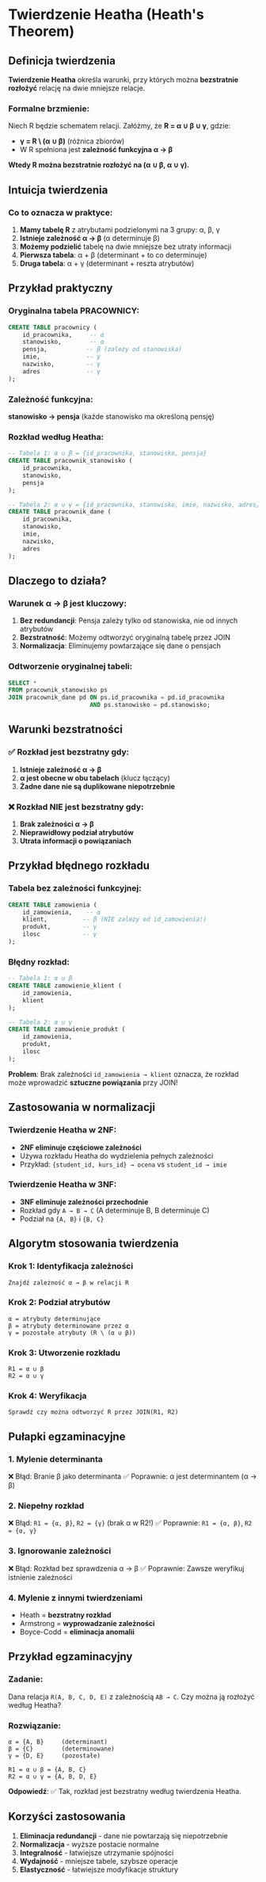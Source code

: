# Twierdzenie Heatha (Heath's Theorem)

## Definicja twierdzenia

**Twierdzenie Heatha** określa warunki, przy których można **bezstratnie rozłożyć** relację na dwie mniejsze relacje.

### Formalne brzmienie:
Niech R będzie schematem relacji. Załóżmy, że **R = α ∪ β ∪ γ**, gdzie:
- **γ = R \ (α ∪ β)** (różnica zbiorów)
- W R spełniona jest **zależność funkcyjna α → β**

**Wtedy R można bezstratnie rozłożyć na (α ∪ β, α ∪ γ).**

## Intuicja twierdzenia

### Co to oznacza w praktyce:
1. **Mamy tabelę R** z atrybutami podzielonymi na 3 grupy: α, β, γ
2. **Istnieje zależność α → β** (α determinuje β)
3. **Możemy podzielić** tabelę na dwie mniejsze bez utraty informacji
4. **Pierwsza tabela**: α + β (determinant + to co determinuje)
5. **Druga tabela**: α + γ (determinant + reszta atrybutów)

## Przykład praktyczny

### Oryginalna tabela PRACOWNICY:
```sql
CREATE TABLE pracownicy (
    id_pracownika,     -- α
    stanowisko,        -- α  
    pensja,           -- β (zależy od stanowiska)
    imie,             -- γ
    nazwisko,         -- γ
    adres             -- γ
);
```

### Zależność funkcyjna:
**stanowisko → pensja** (każde stanowisko ma określoną pensję)

### Rozkład według Heatha:
```sql
-- Tabela 1: α ∪ β = {id_pracownika, stanowisko, pensja}
CREATE TABLE pracownik_stanowisko (
    id_pracownika,
    stanowisko,
    pensja
);

-- Tabela 2: α ∪ γ = {id_pracownika, stanowisko, imie, nazwisko, adres}  
CREATE TABLE pracownik_dane (
    id_pracownika,
    stanowisko,
    imie,
    nazwisko,
    adres
);
```

## Dlaczego to działa?

### Warunek α → β jest kluczowy:
1. **Bez redundancji**: Pensja zależy tylko od stanowiska, nie od innych atrybutów
2. **Bezstratność**: Możemy odtworzyć oryginalną tabelę przez JOIN
3. **Normalizacja**: Eliminujemy powtarzające się dane o pensjach

### Odtworzenie oryginalnej tabeli:
```sql
SELECT * 
FROM pracownik_stanowisko ps
JOIN pracownik_dane pd ON ps.id_pracownika = pd.id_pracownika 
                       AND ps.stanowisko = pd.stanowisko;
```

## Warunki bezstratności

### ✅ Rozkład jest bezstratny gdy:
1. **Istnieje zależność α → β**
2. **α jest obecne w obu tabelach** (klucz łączący)
3. **Żadne dane nie są duplikowane niepotrzebnie**

### ❌ Rozkład NIE jest bezstratny gdy:
1. **Brak zależności α → β**
2. **Nieprawidłowy podział atrybutów**
3. **Utrata informacji o powiązaniach**

## Przykład błędnego rozkładu

### Tabela bez zależności funkcyjnej:
```sql
CREATE TABLE zamowienia (
    id_zamowienia,    -- α
    klient,          -- β (NIE zależy od id_zamowienia!)
    produkt,         -- γ
    ilosc            -- γ
);
```

### Błędny rozkład:
```sql
-- Tabela 1: α ∪ β
CREATE TABLE zamowienie_klient (
    id_zamowienia,
    klient
);

-- Tabela 2: α ∪ γ  
CREATE TABLE zamowienie_produkt (
    id_zamowienia,
    produkt,
    ilosc
);
```

**Problem**: Brak zależności `id_zamowienia → klient` oznacza, że rozkład może wprowadzić **sztuczne powiązania** przy JOIN!

## Zastosowania w normalizacji

### Twierdzenie Heatha w 2NF:
- **2NF eliminuje częściowe zależności**
- Używa rozkładu Heatha do wydzielenia pełnych zależności
- Przykład: `{student_id, kurs_id} → ocena` vs `student_id → imie`

### Twierdzenie Heatha w 3NF:
- **3NF eliminuje zależności przechodnie**  
- Rozkład gdy `A → B → C` (A determinuje B, B determinuje C)
- Podział na `{A, B}` i `{B, C}`

## Algorytm stosowania twierdzenia

### Krok 1: Identyfikacja zależności
```
Znajdź zależność α → β w relacji R
```

### Krok 2: Podział atrybutów
```
α = atrybuty determinujące  
β = atrybuty determinowane przez α
γ = pozostałe atrybuty (R \ (α ∪ β))
```

### Krok 3: Utworzenie rozkładu
```
R1 = α ∪ β
R2 = α ∪ γ
```

### Krok 4: Weryfikacja
```
Sprawdź czy można odtworzyć R przez JOIN(R1, R2)
```

## Pułapki egzaminacyjne

### 1. **Mylenie determinanta**
❌ Błąd: Branie β jako determinanta
✅ Poprawnie: α jest determinantem (α → β)

### 2. **Niepełny rozkład**
❌ Błąd: `R1 = {α, β}`, `R2 = {γ}` (brak α w R2!)
✅ Poprawnie: `R1 = {α, β}`, `R2 = {α, γ}`

### 3. **Ignorowanie zależności**
❌ Błąd: Rozkład bez sprawdzenia α → β
✅ Poprawnie: Zawsze weryfikuj istnienie zależności

### 4. **Mylenie z innymi twierdzeniami**
- Heath = **bezstratny rozkład**
- Armstrong = **wyprowadzanie zależności**
- Boyce-Codd = **eliminacja anomalii**

## Przykład egzaminacyjny

### Zadanie:
Dana relacja `R(A, B, C, D, E)` z zależnością `AB → C`.
Czy można ją rozłożyć według Heatha?

### Rozwiązanie:
```
α = {A, B}     (determinant)
β = {C}        (determinowane)  
γ = {D, E}     (pozostałe)

R1 = α ∪ β = {A, B, C}
R2 = α ∪ γ = {A, B, D, E}
```

**Odpowiedź**: ✅ Tak, rozkład jest bezstratny według twierdzenia Heatha.

## Korzyści zastosowania

1. **Eliminacja redundancji** - dane nie powtarzają się niepotrzebnie
2. **Normalizacja** - wyższe postacie normalne
3. **Integralność** - łatwiejsze utrzymanie spójności
4. **Wydajność** - mniejsze tabele, szybsze operacje
5. **Elastyczność** - łatwiejsze modyfikacje struktury